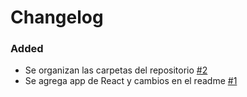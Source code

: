 # Changelog

### Added
- Se organizan las carpetas del repositorio [#2](https://github.com/melinatabor/ProyectoDAWeb/pull/2)
- Se agrega app de React y cambios en el readme [#1](https://github.com/melinatabor/ProyectoDAWeb/pull/1)